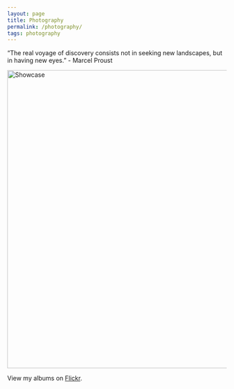 ```yaml
---
layout: page
title: Photography
permalink: /photography/
tags: photography
---
```


“The real voyage of discovery consists not in seeking new landscapes, but in having new eyes.” - Marcel Proust

<a data-flickr-embed="true" data-header="true"  href="https://www.flickr.com/photos/splendorevision/albums/72157670630820101" title="Showcase "><img src="https://c5.staticflickr.com/9/8744/28342753836_9fcfbc54bb_b.jpg" width="1024" height="683" alt="Showcase "></a><script async src="//embedr.flickr.com/assets/client-code.js" charset="utf-8"></script>

View my albums on [Flickr](https://www.flickr.com/photos/splendorevision/albums/with/72157670630820101).